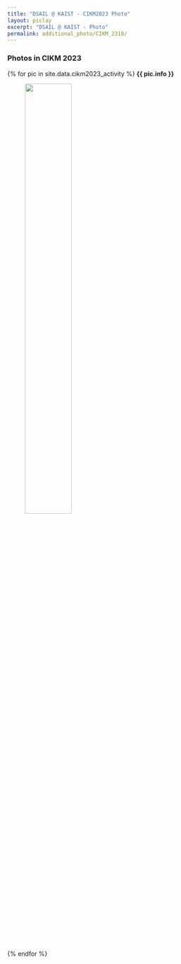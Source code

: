 ```yaml
---
title: "DSAIL @ KAIST - CIKM2023 Photo"
layout: piclay
excerpt: "DSAIL @ KAIST - Photo"
permalink: additional_photo/CIKM_2310/
---
```


<div class="container-fluid">
<div class="row">
<div id="textid" class="col-sm-12">
<h3> Photos in CIKM 2023 </h3>
{% for pic in site.data.cikm2023_activity %}
<strong>
{{ pic.info }}
</strong>
<figure>
<img src="{{ site.url }}{{ site.baseurl }}/images/activity/CIKM2023/{{ pic.image }}" width="50%" />
</figure>
{% endfor %}
</div>
</div>
</div>

